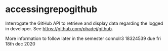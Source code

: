 # accessingrepogithub
Interrogate the GitHub API to retrieve and display data regarding the logged in developer. See https://github.com/phadej/github.

More information to follow later in the semester
connolr3 
18324539
due fri 18th dec 2020
